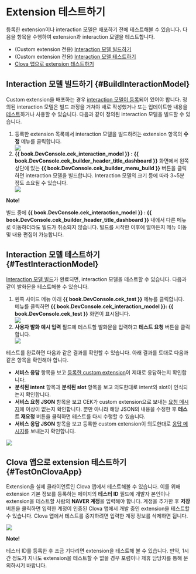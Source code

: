 # Extension 테스트하기
등록한 extension이나 interaction 모델은 배포하기 전에 테스트해볼 수 있습니다. 다음을 항목을 수행하여 extension과 interaction 모델을 테스트합니다.

* (Custom extension 전용) [Interaction 모델 빌드하기](#BuildInteractionModel)
* (Custom extension 전용) [Interaction 모델 테스트하기](#TestInteractionModel)
* [Clova 앱으로 extension 테스트하기](#TestOnClovaApp)

## Interaction 모델 빌드하기 {#BuildInteractionModel}

Custom extension을 배포하는 경우 [interaction 모델이 등록](/DevConsole/Guides/CEK/Register_Interaction_Model.md)되어 있어야 합니다. 정의된 interaction 모델은 빌드 과정을 거쳐야 새로 작성했거나 또는 업데이트한 내용을 [테스트](#TestInteractionModel)하거나 사용할 수 있습니다. 다음과 같이 정의된 interaction 모델을 빌드할 수 있습니다.

<ol>
  <li>등록한 extension 목록에서 interaction 모델을 빌드하려는 extension 항목의 <strong>수정</strong> 메뉴를 클릭합니다.</li>
  <img src="/DevConsole/Resources/Images/DevConsole-Interaction_Model_Menu.png" />
  <li><strong>{{ book.DevConsole.cek_interaction_model }} : {{ book.DevConsole.cek_builder_header_title_dashboard }}</strong> 화면에서 왼쪽 상단에 있는 <strong>{{ book.DevConsole.cek_builder_menu_build }}</strong> 버튼을 클릭하면 interaction 모델을 빌드합니다. Interaction 모델의 크기 등에 따라 3~5분 정도 소요될 수 있습니다.</li>
  <img src="/DevConsole/Resources/Images/DevConsole-Build_Interaction_Model.png" />
</ol>

<div class="note">
  <p><strong>Note!</strong></p>
  <p>빌드 중에 <strong>{{ book.DevConsole.cek_interaction_model }} : {{ book.DevConsole.cek_builder_header_title_dashboard }}</strong> 내에서 다른 메뉴로 이동하더라도 빌드가 취소되지 않습니다. 빌드를 시작한 이후에 얼마든지 메뉴 이동 및 내용 편집이 가능합니다.</p>
</div>

## Interaction 모델 테스트하기 {#TestInteractionModel}

[Interaction 모델 빌드](#BuildInteractionModel)가 완료되면, interaction 모델을 테스트할 수 있습니다. 다음과 같이 발화문을 테스트해볼 수 있습니다.

<ol>
  <li>왼쪽 사이드 메뉴 아래 <strong>{{ book.DevConsole.cek_test }}</strong> 메뉴를 클릭합니다. 메뉴를 클릭하면 <strong>{{ book.DevConsole.cek_interaction_model }}: {{ book.DevConsole.cek_test }}</strong> 화면이 표시됩니다.</li>
  <img src="/DevConsole/Resources/Images/DevConsole-Test_Menu.png" />
  <li><strong>사용자 발화 예시 입력</strong> 필드에 테스트할 발화문을 입력하고 <strong>테스트 요청</strong> 버튼을 클릭합니다.</li>
  <img src="/DevConsole/Resources/Images/DevConsole-Test_Utterance_Example.png" />
</ol>

테스트를 완료하면 다음과 같은 결과를 확인할 수 있습니다. 아래 결과를 토대로 다음과 같은 항목을 확인해야 합니다.

* **서비스 응답** 항목을 보고 [등록한 custom extension](/DevConsole/Guides/CEK/Register_Extension.md)이 제대로 응답하는지 확인합니다.
* **분석된 intent** 항목과 **분석된 slot** 항목을 보고 의도한대로 intent와 slot이 인식되는지 확인합니다.
* **서비스 요청 JSON** 항목을 보고 CEK가 custom extension으로 보내는 [요청 메시지](/CEK/References/CEK_API.md#CustomExtRequestMessage)에 이상이 없는지 확인합니다. 뿐만 아니라 해당 JSON의 내용을 수정한 후 **테스트 재요청** 버튼을 클릭하면 테스트를 다시 수행할 수 있습니다.
* **서비스 응답 JSON** 항목을 보고 등록한 custom extension이 의도한대로 [응답 메시지](/CEK/References/CEK_API.md#CustomExtResponseMessage)를 보내는지 확인합니다.

![](/DevConsole/Resources/Images/DevConsole-Test_Result.png)

## Clova 앱으로 extension 테스트하기 {#TestOnClovaApp}

Extension을 실제 클라이언트인 Clova 앱에서 테스트해볼 수 있습니다. 이를 위해 extension 기본 정보를 등록하는 페이지의 **테스터 ID** 필드에 개발자 본인이나 extension을 테스트할 사람의 <strong>NAVER 계정</strong>을 입력해야 합니다. 계정을 추가한 후 **저장** 버튼을 클릭하면 입력한 계정이 인증된 Clova 앱에서 개발 중인 extension을 테스트할 수 있습니다. Clova 앱에서 테스트를 중지하려면 입력한 계정 정보를 삭제하면 됩니다.

![](/DevConsole/Resources/Images/DevConsole-Add_Tester_ID.png)

<div class="note">
  <p><strong>Note!</strong></p>
  <p>테스터 ID를 등록한 후 조금 기다리면 extension을 테스트해 볼 수 있습니다. 만약, 1시간 정도가 지나도 extension을 테스트할 수 없을 경우 포럼이나 제휴 담당자를 통해 문의하시기 바랍니다.</p>
</div>
